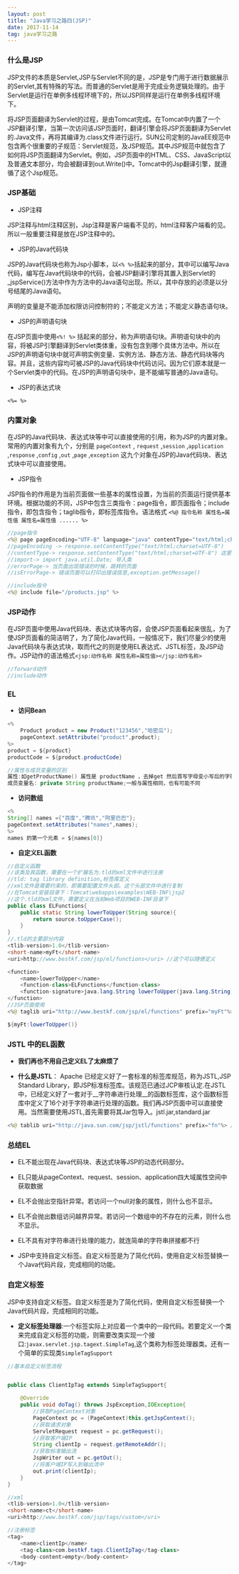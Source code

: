 ```yaml
---
layout: post
title: "Java学习之路四(JSP)"
date: 2017-11-14   
tag: java学习之路 
---
```


### 什么是JSP 

JSP文件的本质是Servlet,JSP与Servlet不同的是，JSP是专门用于进行数据展示的Servlet,其有特殊的写法。而普通的Servlet是用于完成业务逻辑处理的。由于Servlet是运行在单例多线程环境下的，所以JSP同样是运行在单例多线程环境下。

将JSP页面翻译为Servlet的过程，是由Tomcat完成。在Tomcat中内置了一个JSP翻译引擎，当第一次访问该JSP页面时，翻译引擎会将JSP页面翻译为Servlet的.Java文件，再将其编译为.class文件进行运行。SUN公司定制的JavaEE规范中包含两个很重要的子规范：Servlet规范，及JSP规范。其中JSP规范中就包含了如何将JSP页面翻译为Servlet。例如，JSP页面中的HTML、CSS、JavaScript以及普通文本部分，均会被翻译到out.Write()中。Tomcat中的Jsp翻译引擎，就遵循了这个Jsp规范。


### JSP基础

* JSP注释

JSP注释与html注释区别，Jsp注释是客户端看不见的，html注释客户端看的见。所以一般重要注释是放在JSP注释中的。

* JSP的Java代码块

JSP的Java代码块也称为Jsp小脚本，以`<% %>`括起来的部分，其中可以编写Java代码，编写在Java代码块中的代码，会被JSP翻译引擎将其置入到Servlet的_jspService()方法中作为方法中的Java语句出现。所以，其中存放的必须是以分号结尾的Java语句。

声明的变量是不能添加权限访问控制符的；不能定义方法；不能定义静态语句块。

* JSP的声明语句块

在JSP页面中使用`<%! %>` 括起来的部分，称为声明语句块。声明语句块中的内容，将被JSP引擎翻译到Servlet类体重，没有包含到哪个具体方法中。所以在JSP的声明语句块中就可声明实例变量、实例方法、静态方法、静态代码块等内容。并且，这些内容均可被JSP的Java代码块中代码访问。因为它们原本就是一个Servlet类中的代码。在JSP的声明语句块中，是不能编写普通的Java语句。

* JSP的表达式块

`<%= %>` 

### 内置对象

在JSP的Java代码块、表达式块等中可以直接使用的引用，称为JSP的内置对象。常用的内置对象有九个，分别是 `pageContext` , `request`  ,`session` ,`application` ,`response` ,`config`  ,`out` ,`page` ,`exception` 这九个对象在JSP的Java代码块、表达式块中可以直接使用。

* JSP指令

JSP指令的作用是为当前页面做一些基本的属性设置，为当前的页面运行提供基本环境。根据功能的不同，JSP中包含三类指令：page指令，即页面指令；include指令，即包含指令；taglib指令，即标签库指令。语法格式 `<%@ 指令名称 属性名=属性值 属性名=属性值 ...... %>`

```java
//page指令
<%@ page pageEncoding="UTF-8" language="java" contentType="text/html;charset=UTF-8" import="java.util.Date" errorPage="/error.jsp" isErrorPage="true" session="true" %>
//pageEncoding -> response.setContentType("text/html;charset=UTF-8") 
//contentType-> response.setContentType("text/html;charset=UTF-8") 这里可以自由设置是否为 text/html
//import-> import java.util.Date; 导入类
//errorPage-> 当页面出现错误的时候，跳转的页面
//isErrorPage-> 错误页面可以打印出错误信息,exception.getMessage() 

//include指令
<%@ include file="/products.jsp" %>

```


### JSP动作

在JSP页面中使用Java代码块、表达式块等内容，会使JSP页面看起来很乱，为了使JSP页面看的简洁明了，为了简化Java代码，一般情况下，我们尽量少的使用Java代码块与表达式块，取而代之的则是使用EL表达式、JSTL标签，及JSP动作。JSP动作的语法格式`<jsp:动作名称 属性名称=属性值></jsp:动作名称>`

```java
//forward动作
//include动作
```
### EL 

* __访问Bean__

```java
<% 
	Product product = new Product("123456","哈密瓜");
	pageContext.setAttribute("product",product);
%>
product = ${product}
productCode = ${product.productCode}

//属性与成员变量的区别
属性:如getProductName() 属性是 productName ，去掉get 然后首写字母变小写后的字符串
成员变量名: private String productName;一般与属性相同，也有可能不同
```

* __访问数组__

```java
<%
String[] names ={"百度","腾讯","阿里巴巴"};
pageContext.setAttributes("names",names);
%>
names 的第一个元素 = ${names[0]}
```

* __自定义EL函数__

```java
//自定义函数
//该类及其函数，需要在一个扩展名为.tld的xml文件中进行注册
//tld: tag library definition,标签库定义
//xml文件是需要约束的，即需要配置文件头部。这个头部文件中进行复制
//在Tomcat安装目录下：Tomcat\webapps\examples\WEB-INF\jsp2
//这个.tld的xml文件，需要定义在当前Web项目的WEB-INF目录下
public class ELFunctions{
	public static String lowerToUpper(String source){
		return source.toUpperCase();
	}
}
//.tld的主要部分内容
<tlib-version>1.0</tlib-version>
<short-name>myFt</short-name>
<uri>http://www.bestkf.com/jsp/el/functions</uri> //这个可以随便定义

<function>
	<name>lowerToUpper</name>
	<function-class>ELFunctions</function-class>
	<function-signature>java.lang.String lowerToUpper(java.lang.String)</function-signature>
</function>
//JSP页面使用
<%@ taglib uri="http://www.bestkf.com/jsp/el/functions" prefix="myFt"%> //alt+? 快捷键

${myFt:lowerToUpper()}
```


### JSTL 中的EL函数

* __我们再也不用自己定义EL了太麻烦了__

* __什么是JSTL__： Apache 已经定义好了一套标准的标签库规范，称为JSTL,JSP Standard Library，即JSP标准标签库。该规范已通过JCP审核认定.在JSTL中，已经定义好了一套对于__字符串进行处理__的函数标签库，这个函数标签库中定义了16个对于字符串进行处理的函数。我们再JSP页面中可以直接使用。当然需要使用JSTL,首先需要将其Jar包导入。jstl.jar,standard.jar

```java
<%@ tablib uri="http://java.sun.com/jsp/jstl/functions" prefix="fn"%> //使用JSTL中的字符串处理TagLib

```

### 总结EL

* EL不能出现在Java代码块、表达式块等JSP的动态代码部分。
* EL只能从pageContext、request、session、application四大域属性空间中获取数据
* EL不会抛出空指针异常。若访问一个null对象的属性，则什么也不显示。
* EL不会抛出数组访问越界异常。若访问一个数组中的不存在的元素，则什么也不显示。
* EL不具有对字符串进行处理的能力，就连简单的字符串拼接都不行

* JSP中支持自定义标签。自定义标签是为了简化代码，使用自定义标签替换一个Java代码片段，完成相同的功能。

### 自定义标签

JSP中支持自定义标签。自定义标签是为了简化代码，使用自定义标签替换一个Java代码片段，完成相同的功能。

* __定义标签处理器__:一个标签实际上对应着一个类中的一段代码。若要定义一个类来完成自定义标签的功能，则需要改类实现一个接口:`javax.servlet.jsp.tagext.SimpleTag`,这个类称为标签处理器类。还有一个简单的实现类`SimpleTagSupport`

```java
//基本自定义标签流程


public class ClientIpTag extends SimpleTagSupport{

	@Override
	public void doTag() throws JspException,IOException{
		//获取PageContext对象
		PageContext pc = (PageContext)this.getJspContext();
		//获取请求对象
		ServletRequest request = pc.getRequest();
		//获取客户端IP
		String clientIp = request.getRemoteAddr();
		//获取标准输出流
		JspWriter out = pc.getOut();
		//将客户端IP写入到输出流中
		out.print(clientIp);
	}
}

//xml 
<tlib-version>1.0</tlib-version>
<short-name>ct</short-name>
<uri>http://www.bestkf.com/jsp/tags/custom</uri>

//注册标签
<tag>
	<name>clientIp</name>
	<tag-class>com.bestkf.tags.ClientIpTag</tag-class>
	<body-content>empty</body-content>
</tag>

```
